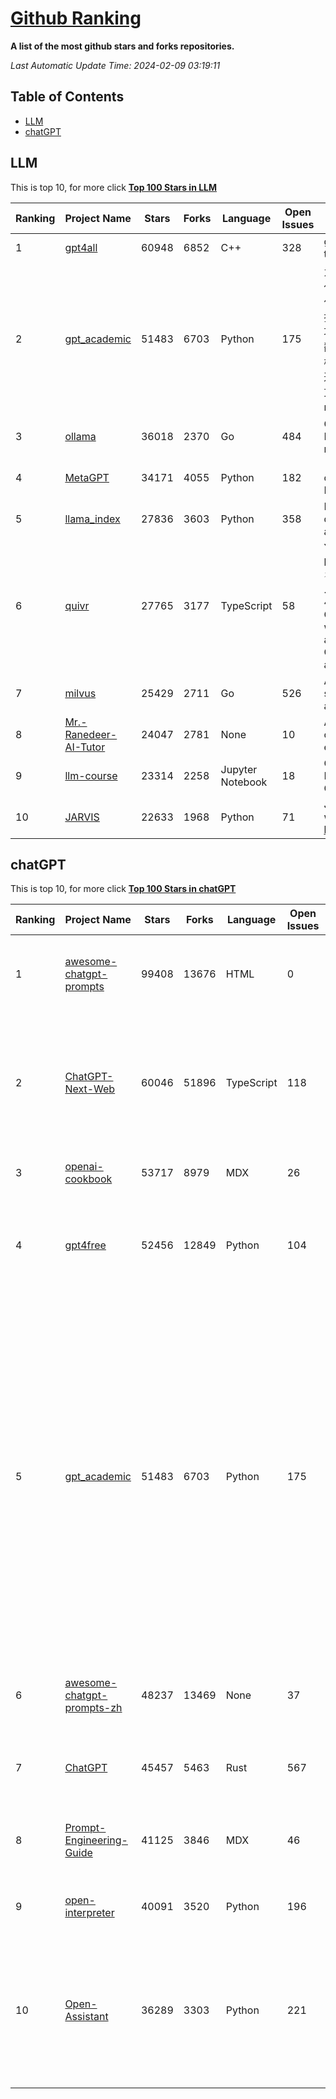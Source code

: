 [Github Ranking](./README.md)
==========

**A list of the most github stars and forks repositories.**

*Last Automatic Update Time: 2024-02-09 03:19:11*

## Table of Contents
 * [LLM](#LLM)
 * [chatGPT](#chatGPT)

## LLM

This is top 10, for more click **[Top 100 Stars in LLM](Top100/LLM.md)**

| Ranking | Project Name | Stars | Forks | Language | Open Issues | Description | Last Commit |
| ------- | ------------ | ----- | ----- | -------- | ----------- | ----------- | ----------- |
| 1 | [gpt4all](https://github.com/nomic-ai/gpt4all) | 60948 | 6852 | C++ | 328 | gpt4all: open-source LLM chatbots that you can run anywhere | 2024-02-08T21:35:57Z |
| 2 | [gpt_academic](https://github.com/binary-husky/gpt_academic) | 51483 | 6703 | Python | 175 | 为GPT/GLM等LLM大语言模型提供实用化交互接口，特别优化论文阅读/润色/写作体验，模块化设计，支持自定义快捷按钮&函数插件，支持Python和C++等项目剖析&自译解功能，PDF/LaTex论文翻译&总结功能，支持并行问询多种LLM模型，支持chatglm3等本地模型。接入通义千问, deepseekcoder, 讯飞星火, 文心一言, llama2, rwkv, claude2, moss等。 | 2024-02-06T09:59:21Z |
| 3 | [ollama](https://github.com/ollama/ollama) | 36018 | 2370 | Go | 484 | Get up and running with Llama 2, Mistral, and other large language models locally. | 2024-02-08T20:03:23Z |
| 4 | [MetaGPT](https://github.com/geekan/MetaGPT) | 34171 | 4055 | Python | 182 | 🌟 The Multi-Agent Framework: Given one line Requirement, return PRD, Design, Tasks, Repo | 2024-02-09T03:05:25Z |
| 5 | [llama_index](https://github.com/run-llama/llama_index) | 27836 | 3603 | Python | 358 | LlamaIndex (formerly GPT Index) is a data framework for your LLM applications | 2024-02-09T01:38:28Z |
| 6 | [quivr](https://github.com/QuivrHQ/quivr) | 27765 | 3177 | TypeScript | 58 | Your GenAI Second Brain 🧠  A personal productivity assistant (RAG) ⚡️🤖 Chat with your docs (PDF, CSV, ...)  & apps using Langchain, GPT 3.5 / 4 turbo, Private, Anthropic, VertexAI, Ollama, LLMs, that you can share with users !  Local & Private alternative to OpenAI GPTs & ChatGPT powered by retrieval-augmented generation. | 2024-02-09T00:55:35Z |
| 7 | [milvus](https://github.com/milvus-io/milvus) | 25429 | 2711 | Go | 526 | A cloud-native vector database, storage for next generation AI applications | 2024-02-08T05:12:12Z |
| 8 | [Mr.-Ranedeer-AI-Tutor](https://github.com/JushBJJ/Mr.-Ranedeer-AI-Tutor) | 24047 | 2781 | None | 10 | A GPT-4 AI Tutor Prompt for customizable personalized learning experiences. | 2023-11-18T21:18:14Z |
| 9 | [llm-course](https://github.com/mlabonne/llm-course) | 23314 | 2258 | Jupyter Notebook | 18 | Course to get into Large Language Models (LLMs) with roadmaps and Colab notebooks. | 2024-02-05T22:35:21Z |
| 10 | [JARVIS](https://github.com/microsoft/JARVIS) | 22633 | 1968 | Python | 71 | JARVIS, a system to connect LLMs with ML community. Paper: https://arxiv.org/pdf/2303.17580.pdf | 2024-01-15T03:26:37Z |


## chatGPT

This is top 10, for more click **[Top 100 Stars in chatGPT](Top100/chatGPT.md)**

| Ranking | Project Name | Stars | Forks | Language | Open Issues | Description | Last Commit |
| ------- | ------------ | ----- | ----- | -------- | ----------- | ----------- | ----------- |
| 1 | [awesome-chatgpt-prompts](https://github.com/f/awesome-chatgpt-prompts) | 99408 | 13676 | HTML | 0 | This repo includes ChatGPT prompt curation to use ChatGPT better. | 2024-02-09T02:04:13Z |
| 2 | [ChatGPT-Next-Web](https://github.com/ChatGPTNextWeb/ChatGPT-Next-Web) | 60046 | 51896 | TypeScript | 118 | A cross-platform ChatGPT/Gemini UI (Web / PWA / Linux / Win / MacOS). 一键拥有你自己的跨平台 ChatGPT/Gemini 应用。 | 2024-02-08T22:31:17Z |
| 3 | [openai-cookbook](https://github.com/openai/openai-cookbook) | 53717 | 8979 | MDX | 26 | Examples and guides for using the OpenAI API | 2024-02-08T17:48:40Z |
| 4 | [gpt4free](https://github.com/xtekky/gpt4free) | 52456 | 12849 | Python | 104 | The official gpt4free repository \| various collection of powerful language models | 2024-02-09T02:31:11Z |
| 5 | [gpt_academic](https://github.com/binary-husky/gpt_academic) | 51483 | 6703 | Python | 175 | 为GPT/GLM等LLM大语言模型提供实用化交互接口，特别优化论文阅读/润色/写作体验，模块化设计，支持自定义快捷按钮&函数插件，支持Python和C++等项目剖析&自译解功能，PDF/LaTex论文翻译&总结功能，支持并行问询多种LLM模型，支持chatglm3等本地模型。接入通义千问, deepseekcoder, 讯飞星火, 文心一言, llama2, rwkv, claude2, moss等。 | 2024-02-06T09:59:21Z |
| 6 | [awesome-chatgpt-prompts-zh](https://github.com/PlexPt/awesome-chatgpt-prompts-zh) | 48237 | 13469 | None | 37 | ChatGPT 中文调教指南。各种场景使用指南。学习怎么让它听你的话。 | 2024-01-28T18:24:20Z |
| 7 | [ChatGPT](https://github.com/lencx/ChatGPT) | 45457 | 5463 | Rust | 567 | 🔮 ChatGPT Desktop Application (Mac, Windows and Linux) | 2024-01-29T10:34:14Z |
| 8 | [Prompt-Engineering-Guide](https://github.com/dair-ai/Prompt-Engineering-Guide) | 41125 | 3846 | MDX | 46 | 🐙 Guides, papers, lecture, notebooks and resources for prompt engineering | 2024-02-08T14:02:11Z |
| 9 | [open-interpreter](https://github.com/KillianLucas/open-interpreter) | 40091 | 3520 | Python | 196 | A natural language interface for computers | 2024-02-08T19:46:31Z |
| 10 | [Open-Assistant](https://github.com/LAION-AI/Open-Assistant) | 36289 | 3303 | Python | 221 | OpenAssistant is a chat-based assistant that understands tasks, can interact with third-party systems, and retrieve information dynamically to do so. | 2024-01-25T15:38:10Z |

